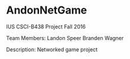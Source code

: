 # AndonNetGame
IUS CSCI-B438 Project
Fall 2016

Team Members:
Landon Speer
Branden Wagner

Description:
Networked game project

